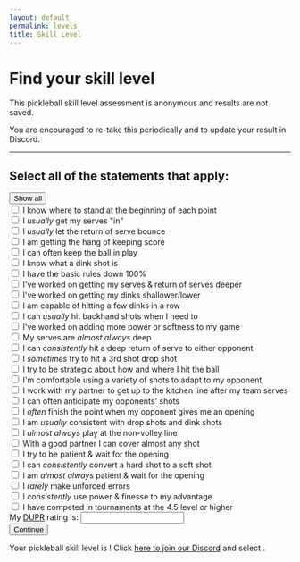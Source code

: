 ```yaml
---
layout: default
permalink: levels
title: Skill Level
---
```

# Find your skill level
This pickleball skill level assessment is anonymous and results are not saved.

You are encouraged to re-take this periodically and to update your result in Discord.

***

<div class="level-header">
  <h2>Select all of the statements that apply:</h2>
  <button id="level-show-all">Show all</button>
</div>

<div class="level">
  <form id="level--form">
    <div class="questions questions--first">
      <div class="question">
        <input id="first-1" name="first" type="checkbox" value="1" />
        <label for="first-1">I know where to stand at the beginning of each point</label>
      </div>
      <div class="question">
        <input id="first-2" name="first" type="checkbox" value="2" />
        <label for="first-2">I <em>usually</em> get my serves "in"</label>
      </div>
      <div class="question">
        <input id="first-3" name="first" type="checkbox" value="3" />
        <label for="first-3">I <em>usually</em> let the return of serve bounce</label>
      </div>
      <div class="question">
        <input id="first-4" name="first" type="checkbox" value="4" />
        <label for="first-4">I am getting the hang of keeping score</label>
      </div>
      <div class="question">
        <input id="first-5" name="first" type="checkbox" value="5" />
        <label for="first-5">I can often keep the ball in play</label>
      </div>
      <div class="question">
        <input id="first-6" name="first" type="checkbox" value="6" />
        <label for="first-6">I know what a dink shot is</label>
      </div>
    </div>
    <div class="questions questions--second">
      <div class="question">
        <input id="second-1" name="second" type="checkbox" value="1" />
        <label for="second-1">I have the basic rules down 100%</label>
      </div>
      <div class="question">
        <input id="second-2" name="second" type="checkbox" value="2" />
        <label for="second-2">I've worked on getting my serves &amp; return of serves deeper</label>
      </div>
      <div class="question">
        <input id="second-3" name="second" type="checkbox" value="3" />
        <label for="second-3">I've worked on getting my dinks shallower/lower</label>
      </div>
      <div class="question">
        <input id="second-4" name="second" type="checkbox" value="4" />
        <label for="second-4">I am capable of hitting a few dinks in a row</label>
      </div>
      <div class="question">
        <input id="second-5" name="second" type="checkbox" value="5" />
        <label for="second-5">I can <em>usually</em> hit backhand shots when I need to</label>
      </div>
      <div class="question">
        <input id="second-6" name="second" type="checkbox" value="6" />
        <label for="second-6">I've worked on adding more power or softness to my game</label>
      </div>
    </div>
    <div class="questions questions--third">
      <div class="question">
        <input id="third-1" name="third" type="checkbox" value="1" />
        <label for="third-1">My serves are <em>almost always</em> deep</label>
      </div>
      <div class="question">
        <input id="third-2" name="third" type="checkbox" value="2" />
        <label for="third-2">I can <em>consistently</em> hit a deep return of serve to either opponent</label>
      </div>
      <div class="question">
        <input id="third-3" name="third" type="checkbox" value="3" />
        <label for="third-3">I <em>sometimes</em> try to hit a 3rd shot drop shot</label>
      </div>
      <div class="question">
        <input id="third-4" name="third" type="checkbox" value="4" />
        <label for="third-4">I try to be strategic about how and where I hit the ball</label>
      </div>
      <div class="question">
        <input id="third-5" name="third" type="checkbox" value="5" />
        <label for="third-5">I'm comfortable using a variety of shots to adapt to my opponent</label>
      </div>
      <div class="question">
        <input id="third-6" name="third" type="checkbox" value="6" />
        <label for="third-6">I work with my partner to get up to the kitchen line after my team serves</label>
      </div>
    </div>
    <div class="questions questions--fourth">
      <div class="question">
        <input id="fourth-1" name="fourth" type="checkbox" value="1" />
        <label for="fourth-1">I can often anticipate my opponents' shots</label>
      </div>
      <div class="question">
        <input id="fourth-2" name="fourth" type="checkbox" value="2" />
        <label for="fourth-2">I <em>often</em> finish the point when my opponent gives me an opening</label>
      </div>
      <div class="question">
        <input id="fourth-3" name="fourth" type="checkbox" value="3" />
        <label for="fourth-3">I am <em>usually</em> consistent with drop shots and dink shots</label>
      </div>
      <div class="question">
        <input id="fourth-4" name="fourth" type="checkbox" value="4" />
        <label for="fourth-4">I <em>almost always</em> play at the non-volley line</label>
      </div>
      <div class="question">
        <input id="fourth-5" name="fourth" type="checkbox" value="5" />
        <label for="fourth-5">With a good partner I can cover almost any shot</label>
      </div>
      <div class="question">
        <input id="fourth-6" name="fourth" type="checkbox" value="6" />
        <label for="fourth-6">I try to be patient &amp; wait for the opening</label>
      </div>
    </div>
    <div class="questions questions--fifth">
      <div class="question">
        <input id="fifth-1" name="fifth" type="checkbox" value="1" />
        <label for="fifth-1">I can <em>consistently</em> convert a hard shot to a soft shot</label>
      </div>
      <div class="question">
        <input id="fifth-2" name="fifth" type="checkbox" value="2" />
        <label for="fifth-2">I am <em>almost always</em> patient &amp; wait for the opening</label>
      </div>
      <div class="question">
        <input id="fifth-3" name="fifth" type="checkbox" value="3" />
        <label for="fifth-3">I <em>rarely</em> make unforced errors</label>
      </div>
      <div class="question">
        <input id="fifth-4" name="fifth" type="checkbox" value="4" />
        <label for="fifth-4">I <em>consistently</em> use power &amp; finesse to my advantage</label>
      </div>
      <div class="question">
        <input id="fifth-5" name="fifth" type="checkbox" value="5" />
        <label for="fifth-5">I have competed in tournaments at the 4.5 level or higher</label>
      </div>
      <div class="question">
        <label for="dupr">My <a href="https://www.dupr.com" target="_blank" rel="nofollow">DUPR</a> rating is:</label>
        <input id="dupr" name="dupr" type="text" />
      </div>
    </div>
    <div class="button button--next">
      <input type="submit" name="op" value="Continue" />
    </div>
  </form>

  <div class="level--results">
    <p><span class="level--message">Your pickleball skill level is <span class="level-result"></span>!</span> <span class="level--instructions">Click <a href="https://discord.gg/6eY7GDZthF" target="_blank" rel="nofollow">here to join our Discord</a> and select <span class="level-result"></span>.</span></p>
  </div>
</div>

<script src="{{ "/assets/levels.js" | relative_url }}" />
